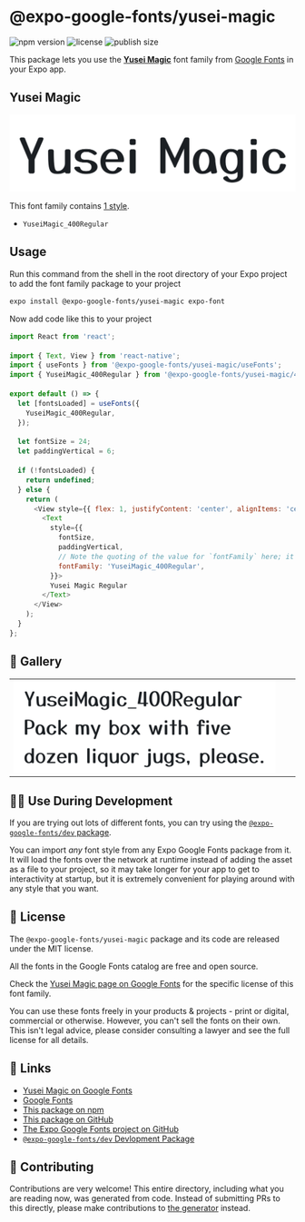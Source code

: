 # @expo-google-fonts/yusei-magic

![npm version](https://flat.badgen.net/npm/v/@expo-google-fonts/yusei-magic)
![license](https://flat.badgen.net/github/license/expo/google-fonts)
![publish size](https://flat.badgen.net/packagephobia/install/@expo-google-fonts/yusei-magic)

This package lets you use the [**Yusei Magic**](https://fonts.google.com/specimen/Yusei+Magic) font family from [Google Fonts](https://fonts.google.com/) in your Expo app.

## Yusei Magic

![Yusei Magic](./font-family.png)

This font family contains [1 style](#-gallery).

- `YuseiMagic_400Regular`

## Usage

Run this command from the shell in the root directory of your Expo project to add the font family package to your project
```sh
expo install @expo-google-fonts/yusei-magic expo-font
```

Now add code like this to your project
```js
import React from 'react';

import { Text, View } from 'react-native';
import { useFonts } from '@expo-google-fonts/yusei-magic/useFonts';
import { YuseiMagic_400Regular } from '@expo-google-fonts/yusei-magic/400Regular';

export default () => {
  let [fontsLoaded] = useFonts({
    YuseiMagic_400Regular,
  });

  let fontSize = 24;
  let paddingVertical = 6;

  if (!fontsLoaded) {
    return undefined;
  } else {
    return (
      <View style={{ flex: 1, justifyContent: 'center', alignItems: 'center' }}>
        <Text
          style={{
            fontSize,
            paddingVertical,
            // Note the quoting of the value for `fontFamily` here; it expects a string!
            fontFamily: 'YuseiMagic_400Regular',
          }}>
          Yusei Magic Regular
        </Text>
      </View>
    );
  }
};

```

## 🔡 Gallery


||||
|-|-|-|
|![YuseiMagic_400Regular](.//400Regular/YuseiMagic_400Regular.ttf.png)||||


## 👩‍💻 Use During Development

If you are trying out lots of different fonts, you can try using the [`@expo-google-fonts/dev` package](https://github.com/freeboub/google-fonts/tree/master/font-packages/dev#readme).

You can import *any* font style from any Expo Google Fonts package from it. It will load the fonts
over the network at runtime instead of adding the asset as a file to your project, so it may take longer
for your app to get to interactivity at startup, but it is extremely convenient
for playing around with any style that you want.

## 📖 License

The `@expo-google-fonts/yusei-magic` package and its code are released under the MIT license.

All the fonts in the Google Fonts catalog are free and open source.

Check the [Yusei Magic page on Google Fonts](https://fonts.google.com/specimen/Yusei+Magic) for the specific license of this font family.

You can use these fonts freely in your products & projects - print or digital, commercial or otherwise. However, you can't sell the fonts on their own. This isn't legal advice, please consider consulting a lawyer and see the full license for all details.

## 🔗 Links

- [Yusei Magic on Google Fonts](https://fonts.google.com/specimen/Yusei+Magic)
- [Google Fonts](https://fonts.google.com/)
- [This package on npm](https://www.npmjs.com/package/@expo-google-fonts/yusei-magic)
- [This package on GitHub](https://github.com/freeboub/google-fonts/tree/master/font-packages/yusei-magic)
- [The Expo Google Fonts project on GitHub](https://github.com/freeboub/google-fonts)
- [`@expo-google-fonts/dev` Devlopment Package](https://github.com/freeboub/google-fonts/tree/master/font-packages/dev)

## 🤝 Contributing

Contributions are very welcome! This entire directory, including what you are reading now, was generated from code. Instead of submitting PRs to this directly, please make contributions to [the generator](https://github.com/freeboub/google-fonts/tree/master/packages/generator) instead.
